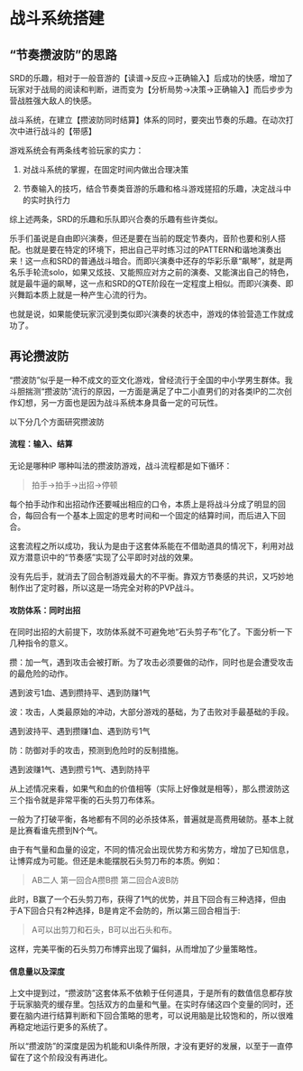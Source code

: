 # 战斗系统搭建

## “节奏攒波防”的思路

SRD的乐趣，相对于一般音游的【读谱->反应->正确输入】后成功的快感，增加了玩家对于战局的阅读和判断，进而变为【分析局势->决策->正确输入】而后步步为营战胜强大敌人的快感。

战斗系统，在建立【攒波防同时结算】体系的同时，要突出节奏的乐趣。在动次打次中进行战斗的【带感】

游戏系统会有两条线考验玩家的实力：

1. 对战斗系统的掌握，在固定时间内做出合理决策

2. 节奏输入的技巧，结合节奏类音游的乐趣和格斗游戏搓招的乐趣，决定战斗中的实时执行力

综上述两条，SRD的乐趣和乐队即兴合奏的乐趣有些许类似。

乐手们虽说是自由即兴演奏，但还是要在当前的既定节奏内，音阶也要和别人搭配。也就是要在特定的环境下，把出自己平时练习过的PATTERN和谐地演奏出来！这一点和SRD的普通战斗暗合。而即兴演奏中还存的华彩乐章“飙琴”，就是两名乐手轮流solo，如果又炫技、又能照应对方之前的演奏、又能演出自己的特色，就是最牛逼的飙琴，这一点和SRD的QTE阶段在一定程度上相似。而即兴演奏、即兴舞蹈本质上就是一种产生心流的行为。

也就是说，如果能使玩家沉浸到类似即兴演奏的状态中，游戏的体验营造工作就成功了。

## 再论攒波防

“攒波防”似乎是一种不成文的亚文化游戏，曾经流行于全国的中小学男生群体。我斗胆揣测“攒波防”流行的原因，一方面是满足了中二小直男们的对各类IP的二次创作幻想，另一方面也是因为战斗系统本身具备一定的可玩性。

以下分几个方面研究攒波防

#### 流程：输入、结算

无论是哪种IP 哪种叫法的攒波防游戏，战斗流程都是如下循环：

>拍手->拍手->出招->停顿

每个拍手动作和出招动作还要喊出相应的口令，本质上是将战斗分成了明显的回合，每回合有一个基本上固定的思考时间和一个固定的结算时间，而后进入下回合。

这套流程之所以成功，我认为是由于这套体系能在不借助道具的情况下，利用对战双方潜意识中的“节奏感”实现了公平即时对战的效果。

没有先后手，就消去了回合制游戏最大的不平衡。靠双方节奏感的共识，又巧妙地制作出了定时器，所以这是一场完全对称的PVP战斗。

#### 攻防体系：同时出招

在同时出招的大前提下，攻防体系就不可避免地“石头剪子布”化了。下面分析一下几种指令的意义。

攒：加一气，遇到攻击会被打断。为了攻击必须要做的动作，同时也是会遭受攻击的最危险的动作。

遇到波亏1血、遇到攒持平、遇到防赚1气

波：攻击，人类最原始的冲动，大部分游戏的基础，为了击败对手最基础的手段。

遇到波持平、遇到攒赚1血、遇到防亏1气

防：防御对手的攻击，预测到危险时的反制措施。

遇到波赚1气、遇到攒亏1气、遇到防持平

从上述情况来看，如果气和血的价值相等（实际上好像就是相等），那么攒波防这三个指令就是非常平衡的石头剪刀布体系。

一般为了打破平衡，各地都有不同的必杀技体系，普遍就是高费用破防。基本上就是比赛看谁先攒到N个气。

由于有气量和血量的设定，不同的情况会出现优势方和劣势方，增加了已知信息，让博弈成为可能。但还是未能摆脱石头剪刀布的本质。例如：

>AB二人 第一回合A攒B攒 第二回合A波B防

此时，B赢了一个石头剪刀布，获得了1气的优势，并且下回合有三种选择，但由于A下回合只有2种选择，B是肯定不会防的，所以第三回合相当于:

>A可以出剪刀和石头，B可以出石头和布。

这样，完美平衡的石头剪刀布博弈出现了偏斜，从而增加了少量策略性。

#### 信息量以及深度

上文中提到过，“攒波防”这套体系不依赖于任何道具，于是所有的数值信息都存放于玩家脑壳的缓存里。包括双方的血量和气量。在实时存储这四个变量的同时，还要在脑内进行结算判断和下回合策略的思考，可以说用脑是比较饱和的，所以很难再稳定地运行更多的系统了。

所以“攒波防”的深度是因为机能和UI条件所限，才没有更好的发展，以至于一直停留在了这个阶段没有再进化。
